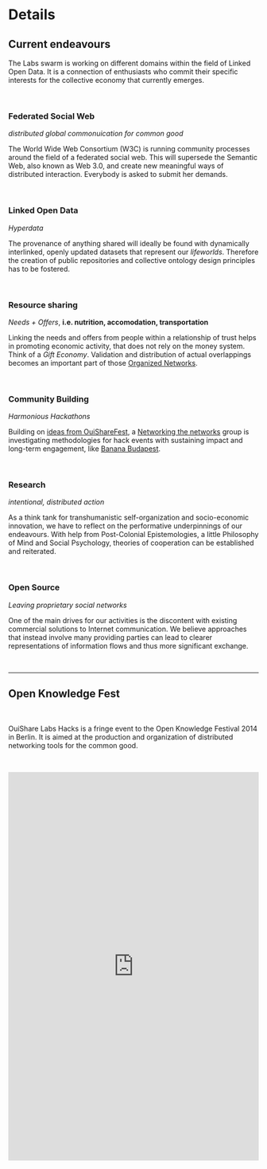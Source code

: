 # Details

## Current endeavours

The Labs swarm is working on different domains within the field of Linked Open Data. It is a connection of enthusiasts who commit their specific interests for the collective economy that currently emerges.

&nbsp;

### **Federated Social Web**

*distributed global commonuication for common good*

The World Wide Web Consortium (W3C) is running community processes around the field of a federated social web. This will supersede the Semantic Web, also known as Web 3.0, and create new meaningful ways of distributed interaction. Everybody is asked to submit her demands.

&nbsp;

### **Linked Open Data**

*Hyperdata*

The provenance of anything shared will ideally be found with dynamically interlinked, openly updated datasets that represent our *lifeworlds*. Therefore the creation of public repositories and collective ontology design principles has to be fostered.

&nbsp;

### **Resource sharing**

*Needs + Offers*, **i.e. nutrition, accomodation, transportation**

Linking the needs and offers from people within a relationship of trust helps in promoting economic activity, that does not rely on the money system. Think of a *Gift Economy*. Validation and distribution of actual overlappings becomes an important part of those [Organized Networks](http://nedrossiter.org/?p=371).

&nbsp;

### **Community Building**

*Harmonious Hackathons*

Building on [ideas from OuiShareFest](https://edgeryders.eu/nadias-notes-from-ouisharefest), a [Networking the networks](https://hackpad.com/Network-of-Networks-session-follow-up-YEfYiLeACdG) group is investigating methodologies for hack events with sustaining impact and long-term engagement, like [Banana Budapest](https://hackpad.com/Banana-in-Place-ECyuFM9OWqE).

&nbsp;

### **Research**

*intentional, distributed action*

As a think tank for transhumanistic self-organization and socio-economic innovation, we have to reflect on the performative underpinnings of our endeavours. With help from Post-Colonial Epistemologies, a little Philosophy of Mind and Social Psychology, theories of cooperation can be established and reiterated.

&nbsp;

### **Open Source**

*Leaving proprietary social networks*

One of the main drives for our activities is the discontent with existing commercial solutions to Internet communication. We believe approaches that instead involve many providing parties can lead to clearer representations of information flows and thus more significant exchange.

&nbsp;

---

## Open Knowledge Fest

&nbsp;

OuiShare Labs Hacks is a fringe event to the Open Knowledge Festival 2014 in Berlin. It is aimed at the production and organization of distributed networking tools for the common good.

&nbsp;

<iframe src="http://timemapper.okfnlabs.org/anon/zcyaij-okfest-fringe-events-timemapper?embed=1#3" frameborder="0" style="border: none; max-width:960px; display:block; margin: 0 auto;" width="100%" height="780;"></iframe>

&nbsp;
